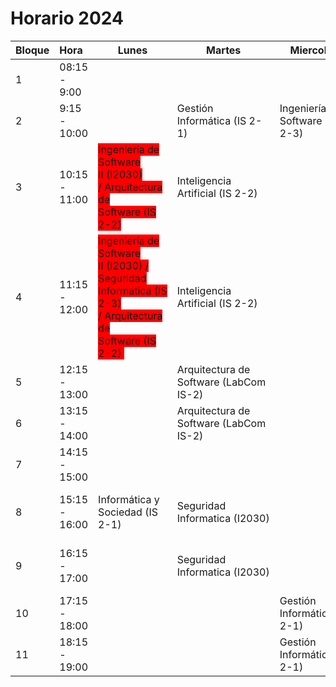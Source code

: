 # Horario 2024

| Bloque | Hora          | Lunes                                                                                                                                              | Martes                                 | Miercoles                          | Jueves                                                                                                       | Viernes                            |
| ------ |:------------- | -------------------------------------------------------------------------------------------------------------------------------------------------- | -------------------------------------- | ---------------------------------- | ------------------------------------------------------------------------------------------------------------ | ---------------------------------- |
| 1      | 08:15 - 9:00  |                                                                                                                                                    |                                        |                                    | Seguridad Informatica (LabSoftwar)                                                                           |                                    |
| 2      | 9:15 - 10:00  |                                                                                                                                                    | Gestión Informática (IS 2-1)           | Ingeniería de Software II (IS 2-3) | <span style="background-color: red">Gestión Informática (IS 2-1) / Seguridad Informatica (LabSoftwar)</span> | Inteligencia Artificial (IS 2-2)   |
| 3      | 10:15 - 11:00 | <span style="background-color: red">Ingeniería de Software II (I2030) / Arquitectura de Software (IS 2-2)</span>                                   | Inteligencia Artificial (IS 2-2)       |                                    | Gestión Informática (IS 2-1)                                                                                 | Inteligencia Artificial (IS 2-2)   |
| 4      | 11:15 - 12:00 | <span style="background-color: red">Ingeniería de Software II (I2030) / Seguridad Informatica (IS 2-3) / Arquitectura de Software (IS 2-2) </span> | Inteligencia Artificial (IS 2-2)       |                                    | Informática y Sociedad (IS 2-3)                                                                              | Inteligencia Artificial (IS 2-2)   |
| 5      | 12:15 - 13:00 |                                                                                                                                                    | Arquitectura de Software (LabCom IS-2) |                                    | Informática y Sociedad (IS 2-3)                                                                              |                                    |
| 6      | 13:15 - 14:00 |                                                                                                                                                    | Arquitectura de Software (LabCom IS-2) |                                    |                                                                                                              |                                    |
| 7      | 14:15 - 15:00 |                                                                                                                                                    |                                        |                                    |                                                                                                              |                                    |
| 8      | 15:15 - 16:00 | Informática y Sociedad (IS 2-1)                                                                                                                    | Seguridad Informatica (I2030)          |                                    |                                                                                                              | Ingeniería de Software II (IS 2-2) |
| 9      | 16:15 - 17:00 |                                                                                                                                                    | Seguridad Informatica (I2030)          |                                    |                                                                                                              | Ingeniería de Software II (IS 2-2) |
| 10     | 17:15 - 18:00 |                                                                                                                                                    |                                        | Gestión Informática (IS 2-1)       |                                                                                                              | Informática y Sociedad (TM 3-3)    |
| 11     | 18:15 - 19:00 |                                                                                                                                                    |                                        | Gestión Informática (IS 2-1)       |                                                                                                              | Informática y Sociedad (TM 3-3)    |
